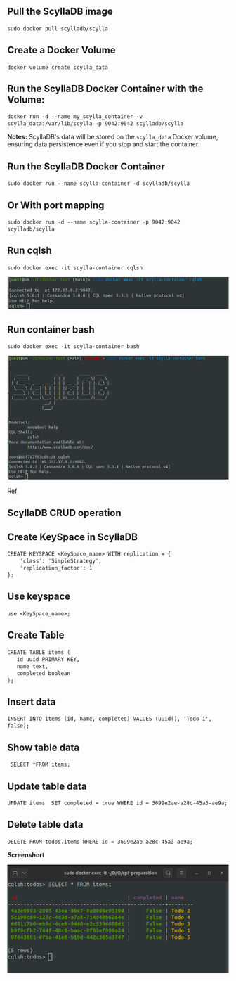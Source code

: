 
## Pull the ScyllaDB image

```
sudo docker pull scylladb/scylla
```

## Create a Docker Volume

```
docker volume create scylla_data
```
## Run the ScyllaDB Docker Container with the Volume:

```
docker run -d --name my_scylla_container -v scylla_data:/var/lib/scylla -p 9042:9042 scylladb/scylla
```

**Notes:** ScyllaDB's data will be stored on the `scylla_data` Docker volume, ensuring data persistence even if you stop and start the container. 

## Run the ScyllaDB Docker Container

```
sudo docker run --name scylla-container -d scylladb/scylla
```
## Or With port mapping
```
sudo docker run -d --name scylla-container -p 9042:9042 scylladb/scylla
```

## Run cqlsh

```
sudo docker exec -it scylla-container cqlsh
```


![Alt text](image.png)


## Run container bash 

```
sudo docker exec -it scylla-container bash
```

![Alt text](image-1.png)


[Ref](https://chat.openai.com/share/ce2c68bb-54c2-4fb5-b910-f9c985fca1ab)


## ScyllaDB CRUD operation

## Create KeySpace in ScyllaDB 

```
CREATE KEYSPACE <KeySpace_name> WITH replication = {
    'class': 'SimpleStrategy',
    'replication_factor': 1
};
```

## Use keyspace 

```
use <KeySpace_name>;
```

## Create Table 

```
CREATE TABLE items ( 
   id uuid PRIMARY KEY,
   name text, 
   completed boolean
);
```
## Insert data

```
INSERT INTO items (id, name, completed) VALUES (uuid(), 'Todo 1', false);
```
## Show table data

```
 SELECT *FROM items;
```

## Update table data

```
UPDATE items  SET completed = true WHERE id = 3699e2ae-a28c-45a3-ae9a;
```

## Delete table data

```
DELETE FROM todos.items WHERE id = 3699e2ae-a28c-45a3-ae9a;
```

**Screenshort**

![Alt text](image-2.png)